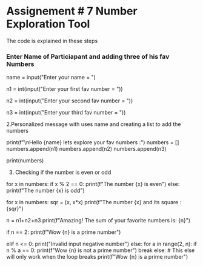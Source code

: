 # Assignement # 7 Number Exploration Tool

The code is explained in these steps

### Enter Name of Particiapant and adding three of his fav Numbers


name = input("Enter your name = ")  

n1 = int(input("Enter your first fav number = "))  

n2 = int(input("Enter your second fav number = "))  

n3 = int(input("Enter your third fav number = "))

2.Personalized message with uses name and creating a list to add the numbers

print(f"\nHello {name} lets explore your fav numbers :")
numbers = []
numbers.append(n1)
numbers.append(n2)
numbers.append(n3)

print(numbers)

3. Checking if the number is even or odd

for x in numbers:
    if x % 2 == 0:
        print(f"The number {x} is even")
    else:
        print(f"The number {x} is odd")

for x in numbers:
    sqr = (x, x*x)
    print(f"The number {x} and its square : {sqr}")

n = n1+n2+n3
print(f"Amazing! The sum of your favorite numbers is: {n}")

if n == 2:
    print(f"Wow {n} is a prime number")

elif n <= 0:
    print("Invalid input negative number")
else:
    for a in range(2, n):
        if n % a == 0:
            print(f"Wow {n} is not a prime number")
            break
    else:  # This else will only work when the loop breaks
        print(f"Wow {n} is a prime number")
